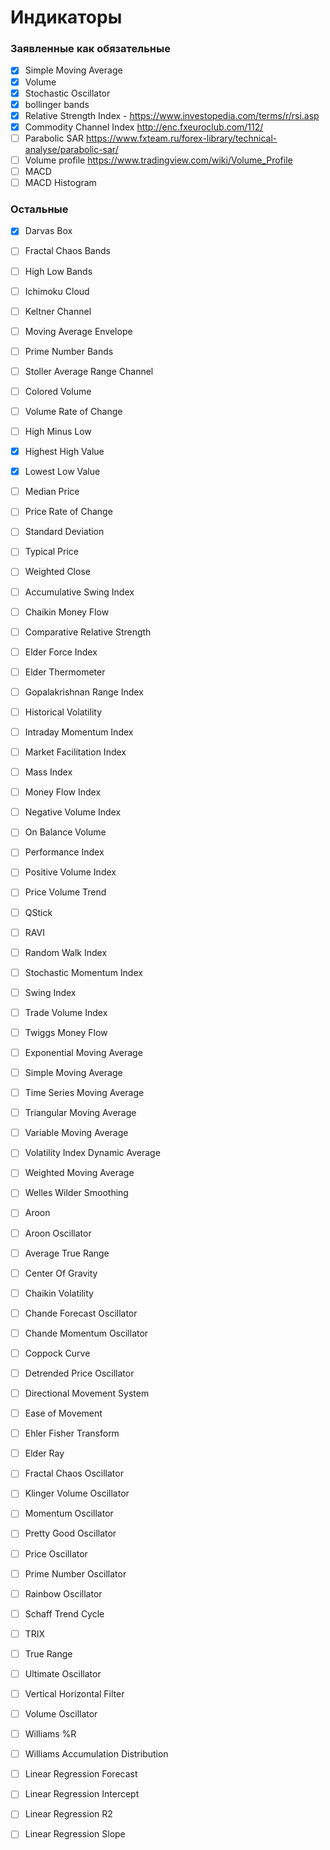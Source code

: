 # Индикаторы

### Заявленные как обязательные

- [x] Simple Moving Average
- [x] Volume
- [x] Stochastic Oscillator
- [x] bollinger bands
- [x] Relative Strength Index - https://www.investopedia.com/terms/r/rsi.asp
- [x] Commodity Channel Index http://enc.fxeuroclub.com/112/
- [ ] Parabolic SAR https://www.fxteam.ru/forex-library/technical-analyse/parabolic-sar/
- [ ] Volume profile https://www.tradingview.com/wiki/Volume_Profile
- [ ] MACD
- [ ] MACD Histogram

### Остальные

- [x] Darvas Box
- [ ] Fractal Chaos Bands
- [ ] High Low Bands
- [ ] Ichimoku Cloud
- [ ] Keltner Channel
- [ ] Moving Average Envelope
- [ ] Prime Number Bands
- [ ] Stoller Average Range Channel

- [ ] Colored Volume
- [ ] Volume Rate of Change
- [ ] High Minus Low
- [x] Highest High Value
- [x] Lowest Low Value
- [ ] Median Price
- [ ] Price Rate of Change
- [ ] Standard Deviation
- [ ] Typical Price
- [ ] Weighted Close

- [ ] Accumulative Swing Index
- [ ] Chaikin Money Flow
- [ ] Comparative Relative Strength
- [ ] Elder Force Index
- [ ] Elder Thermometer
- [ ] Gopalakrishnan Range Index
- [ ] Historical Volatility
- [ ] Intraday Momentum Index
- [ ] Market Facilitation Index
- [ ] Mass Index
- [ ] Money Flow Index
- [ ] Negative Volume Index
- [ ] On Balance Volume
- [ ] Performance Index
- [ ] Positive Volume Index
- [ ] Price Volume Trend
- [ ] QStick
- [ ] RAVI
- [ ] Random Walk Index

- [ ] Stochastic Momentum Index
- [ ] Swing Index
- [ ] Trade Volume Index
- [ ] Twiggs Money Flow

- [ ] Exponential Moving Average
- [ ] Simple Moving Average
- [ ] Time Series Moving Average
- [ ] Triangular Moving Average
- [ ] Variable Moving Average
- [ ] Volatility Index Dynamic Average
- [ ] Weighted Moving Average
- [ ] Welles Wilder Smoothing

- [ ] Aroon
- [ ] Aroon Oscillator
- [ ] Average True Range
- [ ] Center Of Gravity
- [ ] Chaikin Volatility
- [ ] Chande Forecast Oscillator
- [ ] Chande Momentum Oscillator
- [ ] Coppock Curve
- [ ] Detrended Price Oscillator
- [ ] Directional Movement System
- [ ] Ease of Movement
- [ ] Ehler Fisher Transform
- [ ] Elder Ray
- [ ] Fractal Chaos Oscillator
- [ ] Klinger Volume Oscillator

- [ ] Momentum Oscillator
- [ ] Pretty Good Oscillator
- [ ] Price Oscillator
- [ ] Prime Number Oscillator
- [ ] Rainbow Oscillator
- [ ] Schaff Trend Cycle
- [ ] TRIX
- [ ] True Range
- [ ] Ultimate Oscillator
- [ ] Vertical Horizontal Filter
- [ ] Volume Oscillator
- [ ] Williams %R
- [ ] Williams Accumulation Distribution

- [ ] Linear Regression Forecast
- [ ] Linear Regression Intercept
- [ ] Linear Regression R2
- [ ] Linear Regression Slope
